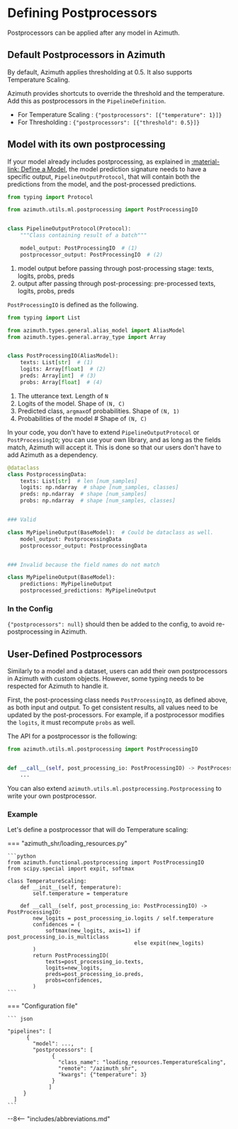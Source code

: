 # Defining Postprocessors

Postprocessors can be applied after any model in Azimuth.

## Default Postprocessors in Azimuth

By default, Azimuth applies thresholding at 0.5. It also supports Temperature Scaling.

Azimuth provides shortcuts to override the threshold and the temperature. Add this as postprocessors
in the `PipelineDefinition`.

- For Temperature Scaling : `{"postprocessors": [{"temperature": 1}]}`
- For Thresholding : `{"postprocessors": [{"threshold": 0.5}]}`

## Model with its own postprocessing

If your model already includes postprocessing, as explained
in [:material-link: Define a Model](model.md), the model prediction signature needs to have a
specific output, `PipelineOutputProtocol`, that will contain both the predictions from the model,
and the post-processed predictions.

```python
from typing import Protocol

from azimuth.utils.ml.postprocessing import PostProcessingIO


class PipelineOutputProtocol(Protocol):
    """Class containing result of a batch"""

    model_output: PostProcessingIO  # (1)
    postprocessor_output: PostProcessingIO  # (2)
```

1. model output before passing through post-processing stage: texts, logits, probs, preds
2. output after passing through post-processing: pre-processed texts, logits, probs, preds

`PostProcessingIO` is defined as the following.

```python
from typing import List

from azimuth.types.general.alias_model import AliasModel
from azimuth.types.general.array_type import Array


class PostProcessingIO(AliasModel):
    texts: List[str]  # (1)
    logits: Array[float]  # (2)
    preds: Array[int]  # (3)
    probs: Array[float]  # (4)
```

1. The utterance text. Length of `N`
2. Logits of the model. Shape of `(N, C)`
3. Predicted class, `argmax`of probabilities. Shape of `(N, 1)`
4. Probabilities of the model # Shape of `(N, C)`

In your code, you don't have to extend `PipelineOutputProtocol` or `PostProcessingIO`; you can use
your own library, and as long as the fields match, Azimuth will accept it. This is done so that our
users don't have to add Azimuth as a dependency.

```python
@dataclass
class PostprocessingData:
    texts: List[str]  # len [num_samples]
    logits: np.ndarray  # shape [num_samples, classes]
    preds: np.ndarray  # shape [num_samples]
    probs: np.ndarray  # shape [num_samples, classes]


### Valid

class MyPipelineOutput(BaseModel):  # Could be dataclass as well.
    model_output: PostprocessingData
    postprocessor_output: PostprocessingData


### Invalid because the field names do not match

class MyPipelineOutput(BaseModel):
    predictions: MyPipelineOutput
    postprocessed_predictions: MyPipelineOutput
```

### In the Config

`{"postprocessors": null}` should then be added to the config, to avoid re-postprocessing in
Azimuth.
## User-Defined Postprocessors

Similarly to a model and a dataset, users can add their own postprocessors in Azimuth with custom
objects. However, some typing needs to be respected for Azimuth to handle it.

First, the post-processing class needs `PostProcessingIO`, as defined above, as both input and
output. To get consistent results, all values need to be updated by the post-processors. For
example, if a postprocessor modifies the `logits`, it must recompute `probs` as well.

The API for a postprocessor is the following:

```python
from azimuth.utils.ml.postprocessing import PostProcessingIO


def __call__(self, post_processing_io: PostProcessingIO) -> PostProcessingIO:
    ...
```

You can also extend `azimuth.utils.ml.postprocessing.Postprocessing` to write your own
postprocessor.

### Example

Let's define a postprocessor that will do Temperature scaling:

=== "azimuth_shr/loading_resources.py"

    ```python
    from azimuth.functional.postprocessing import PostProcessingIO
    from scipy.special import expit, softmax

    class TemperatureScaling:
        def __init__(self, temperature):
            self.temperature = temperature

        def __call__(self, post_processing_io: PostProcessingIO) -> PostProcessingIO:
            new_logits = post_processing_io.logits / self.temperature
            confidences = (
                softmax(new_logits, axis=1) if post_processing_io.is_multiclass
                                            else expit(new_logits)
            )
            return PostProcessingIO(
                texts=post_processing_io.texts,
                logits=new_logits,
                preds=post_processing_io.preds,
                probs=confidences,
            )
    ```

=== "Configuration file"

    ``` json

    "pipelines": [
          {
            "model": ...,
            "postprocessors": [
                  {
                    "class_name": "loading_resources.TemperatureScaling",
                    "remote": "/azimuth_shr",
                    "kwargs": {"temperature": 3}
                  }
                 ]
         }
      ]
    ```

--8<-- "includes/abbreviations.md"

